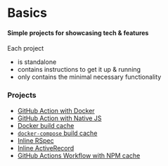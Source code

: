 # Basics

#### Simple projects for showcasing tech & features

Each project
- is standalone
- contains instructions to get it up & running
- only contains the minimal necessary functionality

### Projects

- [GitHub Action with Docker](github-actions-docker)
- [GitHub Action with Native JS](github-actions-js)
- [Docker build cache](docker-build-cache)
- [`docker-compose` build cache](docker-compose-build-cache)
- [Inline RSpec](inline-rspec)
- [Inline ActiveRecord](inline-activerecord)
- [GitHub Actions Workflow with NPM cache](github-workflow-npm-cache)
